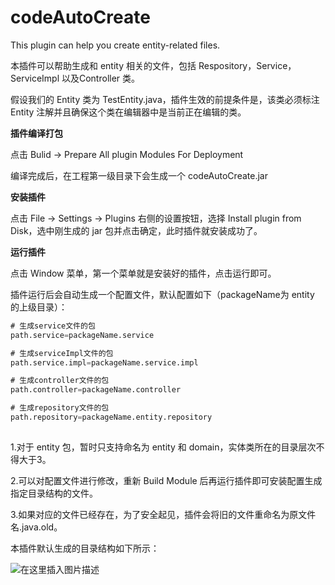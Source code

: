 
# codeAutoCreate
This plugin can help you create entity-related files.

本插件可以帮助生成和 entity 相关的文件，包括 Respository，Service，ServiceImpl 以及Controller 类。

假设我们的 Entity 类为 TestEntity.java，插件生效的前提条件是，该类必须标注 Entity 注解并且确保这个类在编辑器中是当前正在编辑的类。

**插件编译打包**

点击 Bulid -> Prepare All plugin Modules For Deployment

编译完成后，在工程第一级目录下会生成一个 codeAutoCreate.jar

**安装插件**

点击 File -> Settings -> Plugins 右侧的设置按钮，选择 Install plugin from Disk，选中刚生成的 jar 包并点击确定，此时插件就安装成功了。

**运行插件**

点击 Window 菜单，第一个菜单就是安装好的插件，点击运行即可。

插件运行后会自动生成一个配置文件，默认配置如下（packageName为 entity 的上级目录）：

```sql
# 生成service文件的包
path.service=packageName.service

# 生成serviceImpl文件的包
path.service.impl=packageName.service.impl

# 生成controller文件的包
path.controller=packageName.controller

# 生成repository文件的包
path.repository=packageName.entity.repository
 
```
1.对于 entity 包，暂时只支持命名为 entity 和 domain，实体类所在的目录层次不得大于3。

2.可以对配置文件进行修改，重新 Build Module 后再运行插件即可安装配置生成指定目录结构的文件。

3.如果对应的文件已经存在，为了安全起见，插件会将旧的文件重命名为原文件名.java.old。

本插件默认生成的目录结构如下所示：

![在这里插入图片描述](https://img-blog.csdnimg.cn/20200902111339741.png?x-oss-process=image/watermark,type_ZmFuZ3poZW5naGVpdGk,shadow_10,text_aHR0cHM6Ly9ibG9nLmNzZG4ubmV0L2oxMjMxMjMw,size_16,color_FFFFFF,t_70#pic_center)
